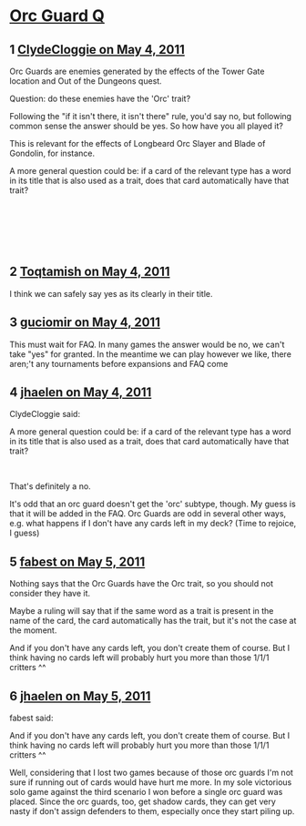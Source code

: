 # [Orc Guard Q](https://community.fantasyflightgames.com/topic/46254-orc-guard-q/)

## 1 [ClydeCloggie on May 4, 2011](https://community.fantasyflightgames.com/topic/46254-orc-guard-q/?do=findComment&comment=463402)

Orc Guards are enemies generated by the effects of the Tower Gate location and Out of the Dungeons quest.

Question: do these enemies have the 'Orc' trait?

Following the "if it isn't there, it isn't there" rule, you'd say no, but following common sense the answer should be yes. So how have you all played it?

This is relevant for the effects of Longbeard Orc Slayer and Blade of Gondolin, for instance.

A more general question could be: if a card of the relevant type has a word in its title that is also used as a trait, does that card automatically have that trait?

 

 

 

## 2 [Toqtamish on May 4, 2011](https://community.fantasyflightgames.com/topic/46254-orc-guard-q/?do=findComment&comment=463538)

I think we can safely say yes as its clearly in their title.

## 3 [guciomir on May 4, 2011](https://community.fantasyflightgames.com/topic/46254-orc-guard-q/?do=findComment&comment=463543)

This must wait for FAQ. In many games the answer would be no, we can't take "yes" for granted. In the meantime we can play however we like, there aren;'t any tournaments before expansions and FAQ come

## 4 [jhaelen on May 4, 2011](https://community.fantasyflightgames.com/topic/46254-orc-guard-q/?do=findComment&comment=463630)

ClydeCloggie said:

A more general question could be: if a card of the relevant type has a word in its title that is also used as a trait, does that card automatically have that trait?

 

That's definitely a no.

It's odd that an orc guard doesn't get the 'orc' subtype, though. My guess is that it will be added in the FAQ. Orc Guards are odd in several other ways, e.g. what happens if I don't have any cards left in my deck? (Time to rejoice, I guess)

## 5 [fabest on May 5, 2011](https://community.fantasyflightgames.com/topic/46254-orc-guard-q/?do=findComment&comment=463805)

Nothing says that the Orc Guards have the Orc trait, so you should not consider they have it.

Maybe a ruling will say that if the same word as a trait is present in the name of the card, the card automatically has the trait, but it's not the case at the moment.

And if you don't have any cards left, you don't create them of course. But I think having no cards left will probably hurt you more than those 1/1/1 critters ^^

## 6 [jhaelen on May 5, 2011](https://community.fantasyflightgames.com/topic/46254-orc-guard-q/?do=findComment&comment=464086)

fabest said:

And if you don't have any cards left, you don't create them of course. But I think having no cards left will probably hurt you more than those 1/1/1 critters ^^



Well, considering that I lost two games because of those orc guards I'm not sure if running out of cards would have hurt me more. In my sole victorious solo game against the third scenario I won before a single orc guard was placed. Since the orc guards, too, get shadow cards, they can get very nasty if don't assign defenders to them, especially once they start piling up.

